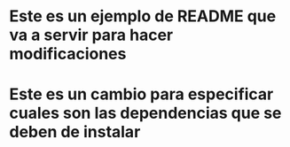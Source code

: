 # Este es un ejemplo de README que va a servir para hacer modificaciones

# Este es un cambio para especificar cuales son las dependencias que se deben de instalar